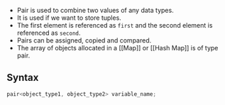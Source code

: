 - Pair is used to combine two values of any data types.
- It is used if we want to store tuples.
- The first element is referenced as `first` and the second element is referenced as `second`.
- Pairs can be assigned, copied and compared.
- The array of objects allocated in a [[Map]] or [[Hash Map]] is of type pair.
## Syntax
```cpp
pair<object_type1, object_type2> variable_name;
```